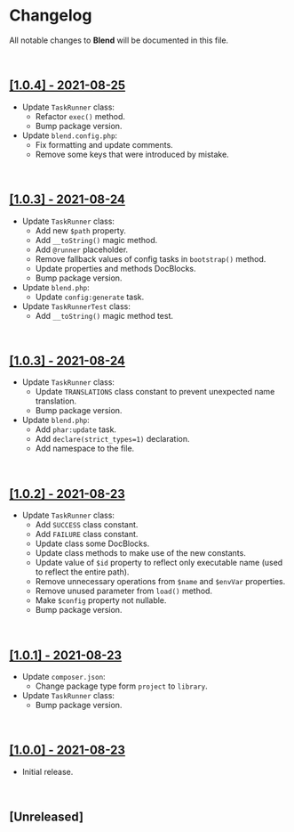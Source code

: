 # Changelog

All notable changes to **Blend** will be documented in this file.

<br />

## [[1.0.4] - 2021-08-25](https://github.com/MarwanAlsoltany/blend/compare/v1.0.4...v1.0.5)
- Update `TaskRunner` class:
    - Refactor `exec()` method.
    - Bump package version.
- Update `blend.config.php`:
    - Fix formatting and update comments.
    - Remove some keys that were introduced by mistake.

<br />

## [[1.0.3] - 2021-08-24](https://github.com/MarwanAlsoltany/blend/compare/v1.0.3...v1.0.4)
- Update `TaskRunner` class:
    - Add new `$path` property.
    - Add `__toString()` magic method.
    - Add `@runner` placeholder.
    - Remove fallback values of config tasks in `bootstrap()` method.
    - Update properties and methods DocBlocks.
    - Bump package version.
- Update `blend.php`:
    - Update `config:generate` task.
- Update `TaskRunnerTest` class:
    - Add `__toString()` magic method test.

<br />

## [[1.0.3] - 2021-08-24](https://github.com/MarwanAlsoltany/blend/compare/v1.0.2...v1.0.3)
- Update `TaskRunner` class:
    - Update `TRANSLATIONS` class constant to prevent unexpected name translation.
    - Bump package version.
- Update `blend.php`:
    - Add `phar:update` task.
    - Add `declare(strict_types=1)` declaration.
    - Add namespace to the file.

<br />

## [[1.0.2] - 2021-08-23](https://github.com/MarwanAlsoltany/blend/compare/v1.0.1...v1.0.2)
- Update `TaskRunner` class:
    - Add `SUCCESS` class constant.
    - Add `FAILURE` class constant.
    - Update class some DocBlocks.
    - Update class methods to make use of the new constants.
    - Update value of `$id` property to reflect only executable name (used to reflect the entire path).
    - Remove unnecessary operations from `$name` and `$envVar` properties.
    - Remove unused parameter from `load()` method.
    - Make `$config` property not nullable.
    - Bump package version.

<br />

## [[1.0.1] - 2021-08-23](https://github.com/MarwanAlsoltany/blend/compare/v1.0.0...v1.0.1)
- Update `composer.json`:
    - Change package type form `project` to `library`.
- Update `TaskRunner` class:
    - Bump package version.

<br />

## [[1.0.0] - 2021-08-23](https://github.com/MarwanAlsoltany/blend/commits/v1.0.0)
- Initial release.

<br />

## [Unreleased]

<br />
